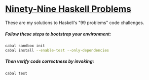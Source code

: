 # [Ninety-Nine Haskell Problems](https://wiki.haskell.org/H-99:_Ninety-Nine_Haskell_Problems)

These are my solutions to Haskell's "99 problems" code challenges.

##### Follow these steps to bootstrap your environment:

```bash
cabal sandbox init
cabal install --enable-test --only-dependencies
```

##### Then verify code correctness by invoking:

```bash
cabal test
```
